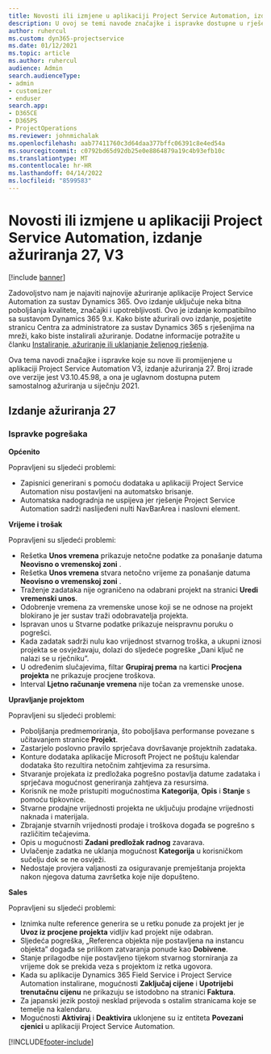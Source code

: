```yaml
---
title: Novosti ili izmjene u aplikaciji Project Service Automation, izdanje ažuriranja 27, V3
description: U ovoj se temi navode značajke i ispravke dostupne u rješenju Project Service Automation, izdanje ažuriranja 27, V3.
author: ruhercul
ms.custom: dyn365-projectservice
ms.date: 01/12/2021
ms.topic: article
ms.author: ruhercul
audience: Admin
search.audienceType:
- admin
- customizer
- enduser
search.app:
- D365CE
- D365PS
- ProjectOperations
ms.reviewer: johnmichalak
ms.openlocfilehash: aab77411760c3d64daa377bffc06391c8e4ed54a
ms.sourcegitcommit: c0792bd65d92db25e0e8864879a19c4b93efb10c
ms.translationtype: MT
ms.contentlocale: hr-HR
ms.lasthandoff: 04/14/2022
ms.locfileid: "8599583"
---
```

# <a name="whats-new-or-changed-in-project-service-automation-update-release-27-v3"></a>Novosti ili izmjene u aplikaciji Project Service Automation, izdanje ažuriranja 27, V3

[!include [banner](../includes/psa-now-project-operations.md)]

Zadovoljstvo nam je najaviti najnovije ažuriranje aplikacije Project Service Automation za sustav Dynamics 365. Ovo izdanje uključuje neka bitna poboljšanja kvalitete, značajki i upotrebljivosti. Ovo je izdanje kompatibilno sa sustavom Dynamics 365 9.x. Kako biste ažurirali ovo izdanje, posjetite stranicu Centra za administratore za sustav Dynamics 365 s rješenjima na mreži, kako biste instalirali ažuriranje. Dodatne informacije potražite u članku [Instaliranje, ažuriranje ili uklanjanje željenog rješenja](/power-platform/admin/install-remove-preferred-solution).

Ova tema navodi značajke i ispravke koje su nove ili promijenjene u aplikaciji Project Service Automation V3, izdanje ažuriranja 27. Broj izrade ove verzije jest V3.10.45.98, a ona je uglavnom dostupna putem samostalnog ažuriranja u siječnju 2021.

## <a name="update-release-27"></a>Izdanje ažuriranja 27

### <a name="bug-fixes"></a>Ispravke pogrešaka

**Općenito**

Popravljeni su sljedeći problemi:

- Zapisnici generirani s pomoću dodataka u aplikaciji Project Service Automation nisu postavljeni na automatsko brisanje.
- Automatska nadogradnja ne uspijeva jer rješenje Project Service Automation sadrži naslijeđeni nulti NavBarArea i naslovni element.

**Vrijeme i trošak**

Popravljeni su sljedeći problemi:

- Rešetka **Unos vremena** prikazuje netočne podatke za ponašanje datuma **Neovisno o vremenskoj zoni** .
- Rešetka **Unos vremena** stvara netočno vrijeme za ponašanje datuma **Neovisno o vremenskoj zoni** .
- Traženje zadataka nije ograničeno na odabrani projekt na stranici **Uredi vremenski unos**.
- Odobrenje vremena za vremenske unose koji se ne odnose na projekt blokirano je jer sustav traži odobravatelja projekta.
- Ispravan unos u Stvarne podatke prikazuje neispravnu poruku o pogrešci.
- Kada zadatak sadrži nulu kao vrijednost stvarnog troška, a ukupni iznosi projekta se osvježavaju, dolazi do sljedeće pogreške „Dani ključ ne nalazi se u rječniku”.
- U određenim slučajevima, filtar **Grupiraj prema** na kartici **Procjena projekta** ne prikazuje procjene troškova.
- Interval **Ljetno računanje vremena** nije točan za vremenske unose.

**Upravljanje projektom**

Popravljeni su sljedeći problemi:

- Poboljšanja predmemoriranja, što poboljšava performanse povezane s učitavanjem stranice **Projekt**.
- Zastarjelo poslovno pravilo sprječava dovršavanje projektnih zadataka.
- Konture dodataka aplikacije Microsoft Project ne poštuju kalendar dodataka što rezultira netočnim zahtjevima za resursima.
- Stvaranje projekata iz predložaka pogrešno postavlja datume zadataka i sprječava mogućnost generiranja zahtjeva za resursima.
- Korisnik ne može pristupiti mogućnostima **Kategorija**, **Opis** i **Stanje** s pomoću tipkovnice.
- Stvarne prodajne vrijednosti projekta ne uključuju prodajne vrijednosti naknada i materijala.
- Zbrajanje stvarnih vrijednosti prodaje i troškova događa se pogrešno s različitim tečajevima.
- Opis u mogućnosti **Zadani predložak radnog** zavarava.
- Uvlačenje zadatka ne uklanja mogućnost **Kategorija** u korisničkom sučelju dok se ne osvježi.
- Nedostaje provjera valjanosti za osiguravanje premještanja projekta nakon njegova datuma završetka koje nije dopušteno.

**Sales**

Popravljeni su sljedeći problemi:

- Iznimka nulte reference generira se u retku ponude za projekt jer je **Uvoz iz procjene projekta** vidljiv kad projekt nije odabran.
- Sljedeća pogreška, „Referenca objekta nije postavljena na instancu objekta” događa se prilikom zatvaranja ponude kao **Dobivene**.
- Stanje prilagodbe nije postavljeno tijekom stvarnog storniranja za vrijeme dok se prekida veza s projektom iz retka ugovora.
- Kada su aplikacije Dynamics 365 Field Service i Project Service Automation instalirane, mogućnosti **Zaključaj cijene** i **Upotrijebi trenutačnu cijenu** ne prikazuju se istodobno na stranici **Faktura**.
- Za japanski jezik postoji nesklad prijevoda s ostalim stranicama koje se temelje na kalendaru.
- Mogućnosti **Aktiviraj** i **Deaktivira** uklonjene su iz entiteta **Povezani cjenici** u aplikaciji Project Service Automation.


[!INCLUDE[footer-include](../includes/footer-banner.md)]
